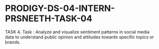 # PRODIGY-DS-04-INTERN-PRSNEETH-TASK-04
TASK 4. Task : Analyze and visualize sentiment patterns in social media data to understand public opinion and attitudes towards specific topics or brands.

